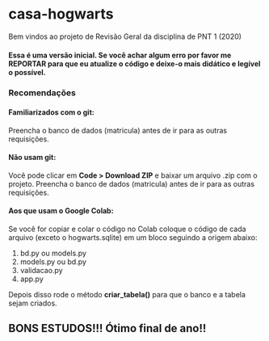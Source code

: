 # casa-hogwarts

Bem vindos ao projeto de Revisão Geral da disciplina de PNT 1 (2020)

<h4>Essa é uma versão inicial. Se você achar algum erro por favor me REPORTAR para que eu atualize o código e deixe-o mais didático e legível o possível.<h4>

<h3> Recomendações</h3>

<h4>Familiarizados com o git:</h4> 
Preencha o banco de dados (matricula) antes de ir para as outras requisições.

<h4>Não usam git:</h4> 
Você pode clicar em <b>Code > Download ZIP</b> e baixar um arquivo .zip com o projeto. Preencha o banco de dados (matricula) antes de ir para as outras requisições.

<h4>Aos que usam o Google Colab:</h4> 
Se você for copiar e colar o código no Colab coloque o código de cada arquivo (exceto o hogwarts.sqlite) em um bloco seguindo a origem abaixo:

1. bd.py ou models.py
2. models.py ou bd.py
3. validacao.py
4. app.py

Depois disso rode o método <b>criar_tabela()</b> para que o banco e a tabela sejam criados.


<h2>BONS ESTUDOS!!! Ótimo final de ano!!</>
